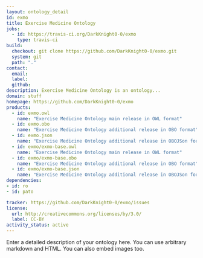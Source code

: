```yaml
---
layout: ontology_detail
id: exmo
title: Exercise Medicine Ontology
jobs:
  - id: https://travis-ci.org/DarkKnight0-0/exmo
    type: travis-ci
build:
  checkout: git clone https://github.com/DarkKnight0-0/exmo.git
  system: git
  path: "."
contact:
  email: 
  label: 
  github: 
description: Exercise Medicine Ontology is an ontology...
domain: stuff
homepage: https://github.com/DarkKnight0-0/exmo
products:
  - id: exmo.owl
    name: "Exercise Medicine Ontology main release in OWL format"
  - id: exmo.obo
    name: "Exercise Medicine Ontology additional release in OBO format"
  - id: exmo.json
    name: "Exercise Medicine Ontology additional release in OBOJSon format"
  - id: exmo/exmo-base.owl
    name: "Exercise Medicine Ontology main release in OWL format"
  - id: exmo/exmo-base.obo
    name: "Exercise Medicine Ontology additional release in OBO format"
  - id: exmo/exmo-base.json
    name: "Exercise Medicine Ontology additional release in OBOJSon format"
dependencies:
- id: ro
- id: pato

tracker: https://github.com/DarkKnight0-0/exmo/issues
license:
  url: http://creativecommons.org/licenses/by/3.0/
  label: CC-BY
activity_status: active
---
```


Enter a detailed description of your ontology here. You can use arbitrary markdown and HTML.
You can also embed images too.

